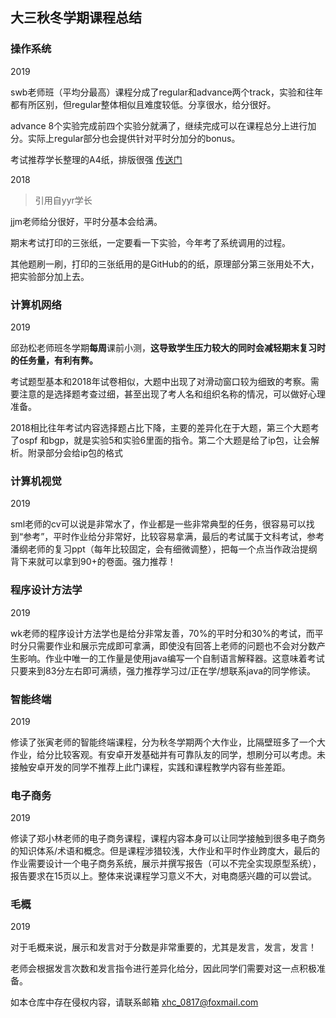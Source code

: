 ## 大三秋冬学期课程总结

### 操作系统

2019

swb老师班（平均分最高）课程分成了regular和advance两个track，实验和往年都有所区别，但regular整体相似且难度较低。分享很水，给分很好。

advance 8个实验完成前四个实验分就满了，继续完成可以在课程总分上进行加分。实际上regular部分也会提供针对平时分加分的bonus。

考试推荐学长整理的A4纸，排版很强 [传送门](https://github.com/QSCTech/zju-icicles/blob/master/%E6%93%8D%E4%BD%9C%E7%B3%BB%E7%BB%9F/%E8%B5%84%E6%96%99/%E9%83%9D%E5%AE%B6%E8%BE%89%20A4.docx)

2018

> 引用自yyr学长

jjm老师给分很好，平时分基本会给满。

期末考试打印的三张纸，一定要看一下实验，今年考了系统调用的过程。

其他题刷一刷，打印的三张纸用的是GitHub的的纸，原理部分第三张用处不大，把实验部分加上去。

### 计算机网络

2019

邱劲松老师班冬学期**每周**课前小测，**这导致学生压力较大的同时会减轻期末复习时的任务量，有利有弊。**

考试题型基本和2018年试卷相似，大题中出现了对滑动窗口较为细致的考察。需要注意的是选择题考查过细，甚至出现了考人名和组织名称的情况，可以做好心理准备。

2018相比往年考试内容选择题占比下降，主要的差异化在于大题，第三个大题考了ospf 和bgp，就是实验5和实验6里面的指令。第二个大题是给了ip包，让会解析。附录部分会给ip包的格式



### 计算机视觉

2019

sml老师的cv可以说是非常水了，作业都是一些非常典型的任务，很容易可以找到“参考”，平时作业给分非常好，比较容易拿满，最后的考试属于文科考试，参考潘纲老师的复习ppt（每年比较固定，会有细微调整），把每一个点当作政治提纲背下来就可以拿到90+的卷面。强力推荐！



### 程序设计方法学

2019

wk老师的程序设计方法学也是给分非常友善，70%的平时分和30%的考试，而平时分只需要作业和展示完成即可拿满，即使没有回答上老师的问题也不会对分数产生影响。作业中唯一的工作量是使用java编写一个自制语言解释器。这意味着考试只要来到83分左右即可满绩，强力推荐学习过/正在学/想联系java的同学修读。



### 智能终端

2019

修读了张寅老师的智能终端课程，分为秋冬学期两个大作业，比隔壁班多了一个大作业，给分比较客观。有安卓开发基础并有可靠队友的同学，想刷分可以考虑。未接触安卓开发的同学不推荐上此门课程，实践和课程教学内容有些差距。

### 电子商务

2019

修读了郑小林老师的电子商务课程，课程内容本身可以让同学接触到很多电子商务的知识体系/术语和概念。但是课程涉猎较浅，大作业和平时作业跨度大，最后的作业需要设计一个电子商务系统，展示并撰写报告（可以不完全实现原型系统），报告要求在15页以上。整体来说课程学习意义不大，对电商感兴趣的可以尝试。



### 毛概

2019

对于毛概来说，展示和发言对于分数是非常重要的，尤其是发言，发言，发言！

老师会根据发言次数和发言指令进行差异化给分，因此同学们需要对这一点积极准备。

如本仓库中存在侵权内容，请联系邮箱 xhc_0817@foxmail.com






